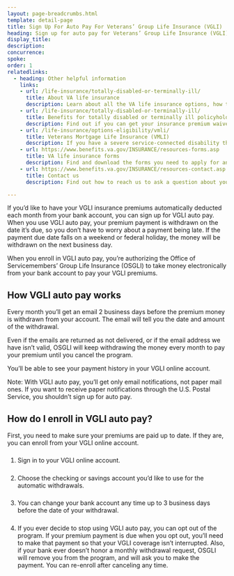 ```yaml
---
layout: page-breadcrumbs.html
template: detail-page
title: Sign Up For Auto Pay For Veterans’ Group Life Insurance (VGLI)
heading: Sign up for auto pay for Veterans’ Group Life Insurance (VGLI)
display_title: 
description: 
concurrence: 
spoke: 
order: 1
relatedlinks:
  - heading: Other helpful information
    links:
    - url: /life-insurance/totally-disabled-or-terminally-ill/
      title: About VA life insurance
      description: Learn about all the VA life insurance options, how to file claims, and how to manage your benefits.
    - url: /life-insurance/totally-disabled-or-terminally-ill/
      title: Benefits for totally disabled or terminally ill policyholders
      description: Find out if you can get your insurance premium waived or receive your benefits early in certain situations.
    - url: /life-insurance/options-eligibility/vmli/
      title: Veterans Mortgage Life Insurance (VMLI)
      description: If you have a severe service-connected disability that we’ve concluded was caused—or made worse—by your service, you may be able to get Veterans’ Mortgage Life Insurance (VMLI). In the event of your death, this mortgage protection insurance can help your family pay off the home mortgage on a home that’s been adapted to meet your needs.
    - url: https://www.benefits.va.gov/INSURANCE/resources-forms.asp
      title: VA life insurance forms
      description: Find and download the forms you need to apply for and manage your life insurance benefits.
    - url: https://www.benefits.va.gov/INSURANCE/resources-contact.asp
      title: Contact us
      description: Find out how to reach us to ask a question about your policy or to file a claim for benefits.

---
```


<div class="va-introtext">

If you’d like to have your VGLI insurance premiums automatically deducted each month from your bank account, you can sign up for VGLI auto pay.   When you use VGLI auto pay, your premium payment is withdrawn on the date it’s due, so you don’t have to worry about a payment being late. If the payment due date falls on a weekend or federal holiday, the money will be withdrawn on the next business day. </br>

When you enroll in VGLI auto pay, you’re authorizing the Office of Servicemembers’ Group Life Insurance (OSGLI) to take money electronically from your bank account to pay your VGLI premiums.

</div>

## How VGLI auto pay works

Every month you’ll get an email 2 business days before the premium money is withdrawn from your account. The email will tell you the date and amount of the withdrawal. </br>

Even if the emails are returned as not delivered, or if the email address we have isn’t valid, OSGLI will keep withdrawing the money every month to pay your premium until you cancel the program. </br>

You’ll be able to see your payment history in your VGLI online account. </br>

Note: With VGLI auto pay, you’ll get only email notifications, not paper mail ones. If you want to receive paper notifications through the U.S. Postal Service, you shouldn’t sign up for auto pay.

## How do I enroll in VGLI auto pay?

First, you need to make sure your premiums are paid up to date. If they are, you can enroll from your VGLI online account.

<ol class="process">
<li class="process-step list-one">

##### 

Sign in to your VGLI online account.

</li>

<li class="process-step list-two">

##### 

Choose the checking or savings account you’d like to use for the automatic withdrawals.

</li>

<li class="process-step list-three">
  
##### 

You can change your bank account any time up to 3 business days before the date of your withdrawal. 

</li>

<li class="process-step list-four">
  
#####

If you ever decide to stop using VGLI auto pay, you can opt out of the program. If your premium payment is due when you opt out, you’ll need to make that payment so that your VGLI coverage isn’t interrupted.
Also, if your bank ever doesn’t honor a monthly withdrawal request, OSGLI will remove you from the program, and will ask you to make the payment. You can re-enroll after canceling any time.

</li>
</ol>
